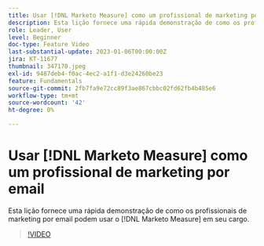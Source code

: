 ```yaml
---
title: Usar [!DNL Marketo Measure] como um profissional de marketing por email
description: Esta lição fornece uma rápida demonstração de como os profissionais de marketing por email podem usar o [!DNL Marketo Measure] em seu cargo.
role: Leader, User
level: Beginner
doc-type: Feature Video
last-substantial-update: 2023-01-06T00:00:00Z
jira: KT-11677
thumbnail: 347170.jpeg
exl-id: 9487deb4-f0ac-4ec2-a1f1-d3e24260be23
feature: Fundamentals
source-git-commit: 2fb7fa9e72cc89f3ae867cbbc02fd62fb4b485e6
workflow-type: tm+mt
source-wordcount: '42'
ht-degree: 0%

---
```


# Usar [!DNL Marketo Measure] como um profissional de marketing por email

Esta lição fornece uma rápida demonstração de como os profissionais de marketing por email podem usar o [!DNL Marketo Measure] em seu cargo.

>[!VIDEO](https://video.tv.adobe.com/v/347170/?quality=12&learn=on)
